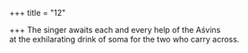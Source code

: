 +++
title = "12"

+++
The singer awaits each and every help of the Aśvins  
at the exhilarating drink of soma for the two who carry across.  